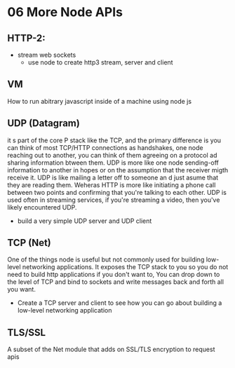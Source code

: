 # 06 More Node APIs

## HTTP-2:

- stream web sockets
  - use node to create http3 stream, server and client

## VM

How to run abitrary javascript inside of a machine using node js

## UDP (Datagram)

it s part of the core P stack like the TCP, and the primary difference is you can think of most TCP/HTTP connections as handshakes, one node reaching out to another, you can think of them agreeing on a protocol ad sharing information btween them. UDP is more like one node sending-off information to another in hopes or on the assumption that the receiver migth receive it. UDP is like mailing a letter off to someone an d just asume that they are reading them. Weheras HTTP is more like initiating a phone call between two points and confirming that you're talking to each other. UDP is used often in streaming services, if you're streaming a video, then you've likely encountered UDP.

- build a very simple UDP server and UDP client

## TCP (Net)

One of the things node is useful but not commonly used for building low-level networking applications. It exposes the TCP stack to you so you do not need to build http applications if you don't want to, You can drop down to the level of TCP and bind to sockets and write messages back and forth all you want.

- Create a TCP server and client to see how you can go about building a low-level networking application

## TLS/SSL
 A subset of the Net module that adds on SSL/TLS encryption to request apis